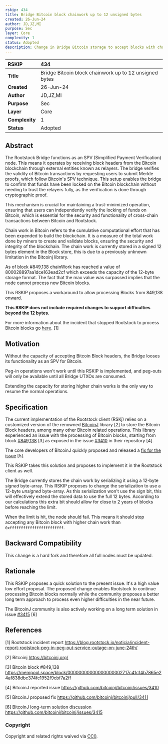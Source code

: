 ```yaml
---
rskip: 434
title: Bridge Bitcoin block chainwork up to 12 unsigned bytes
created: 26-Jun-24
author: JD,JZ,MI
purpose: Sec
layer: Core
complexity: 1
status: Adopted
description: Change in Bridge Bitcoin storage to accept blocks with chainwork serialized up to 12 unsigned bytes
---
```


|RSKIP          |434           |
| :------------ |:-------------|
|**Title**      |Bridge Bitcoin block chainwork up to 12 unsigned bytes |
|**Created**    |26-Jun-24 |
|**Author**     |JD,JZ,MI |
|**Purpose**    |Sec |
|**Layer**      |Core |
|**Complexity** |1 |
|**Status**     |Adopted |

## Abstract

The Rootstock Bridge functions as an SPV (Simplified Payment Verification) node. This means it operates by receiving block headers from the Bitcoin blockchain through external entities known as relayers. The bridge verifies the validity of Bitcoin transactions by requesting users to submit Merkle proofs, which follow Bitcoin's SPV technique. This setup enables the bridge to confirm that funds have been locked on the Bitcoin blockchain without needing to trust the relayers fully, as the verification is done through cryptographic proof.

This mechanism is crucial for maintaining a trust-minimized operation, ensuring that users can independently verify the locking of funds on Bitcoin, which is essential for the security and functionality of cross-chain transactions between Bitcoin and Rootstock.

Chain work in Bitcoin refers to the cumulative computational effort that has been expended to build the blockchain. It is a measure of the total work done by miners to create and validate blocks, ensuring the security and integrity of the blockchain. The chain work is currently stored in a signed 12 bytes element in the Block store, this is due to a previously unknown limitation in the Bitcoinj library.

As of block #849,138 chainWork has reached a value of 800028897aa1dce163ead2cf which exceeds the capacity of the 12-byte storage format.
The fact that the max value was surpassed implies that the node cannot process new Bitcoin blocks.

This RSKIP proposes a workaround to allow processing Blocks from 849,138 onward.

**This RSKIP does not include required changes to support difficulties beyond the 12 bytes.**

For more information about the incident that stopped Rootstock to process Bitcoin blocks go [here](https://blog.rootstock.io/noticia/incident-report-rootstock-peg-in-peg-out-service-outage-on-june-24th/). [1]

## Motivation

Without the capacity of accepting Bitcoin Block headers, the Bridge looses its functionality as an SPV for Bitcoin.

Peg-in operations won't work until this RSKIP is implemented, and peg-outs will only be available until all Bridge UTXOs are consumed.

Extending the capacity for storing higher chain works is the only way to resume the normal operations.

## Specification

The current implementation of the Rootstock client (RSKj) relies on a customized version of the renowned [BitcoinJ](https://bitcoinj.org/) library [2] to store the Bitcoin Block headers, among many other Bitcoin related operations.
This library experienced an issue with the processing of Bitcoin blocks, starting from block [#849,138](https://mempool.space/block/00000000000000000002717c41c14b7865e24af838dbc374fc1952f9cbf7a2ff) [3] as exposed in the issue [#3410](https://github.com/bitcoinj/bitcoinj/issues/3410) in their repository [4].

The core developers of BitcoinJ quickly proposed and released a [fix for the issue](https://github.com/bitcoinj/bitcoinj/pull/3411) [5].

This RSKIP takes this solution and proposes to implement it in the Rootstock client as well.

The Bridge currently stores the chain work by serializing it using a 12-byte _signed_ byte-array. This RSKIP proposes to change the serialization to use a 12-byte _unsigned_ byte-array.
As this serialization won't use the sign bit, this will effectively extend the stored data to use the full 12 bytes.
According to our calculations this extra bit should allow for close to 2 years of blocks before reaching the limit.

When the limit is hit, the node should fail. This means it should stop accepting any Bitcoin block with higher chain work than `0xffffffffffffffffffffffff`.

## Backward Compatibility

This change is a hard fork and therefore all full nodes must be updated.

## Rationale

This RSKIP proposes a quick solution to the present issue. It's a high value low effort proposal.
The proposed change enables Rootstock to continue processing Bitcoin blocks normally while the community proposes a better long term approach to process even higher difficulties in the near future.

The BitcoinJ community is also actively working on a long term solution in issue [#3415](https://github.com/bitcoinj/bitcoinj/issues/3415) [6]

## References

[1] Rootstock incident report https://blog.rootstock.io/noticia/incident-report-rootstock-peg-in-peg-out-service-outage-on-june-24th/

[2] Bitcoinj https://bitcoinj.org/

[3] Bitcoin block #849,138 https://mempool.space/block/00000000000000000002717c41c14b7865e24af838dbc374fc1952f9cbf7a2ff

[4] BitcoinJ reported issue https://github.com/bitcoinj/bitcoinj/issues/3410

[5] BitcoinJ proposed fix https://github.com/bitcoinj/bitcoinj/pull/3411

[6] BitcoinJ long-term solution discussion https://github.com/bitcoinj/bitcoinj/issues/3415

### Copyright

Copyright and related rights waived via [CC0](https://creativecommons.org/publicdomain/zero/1.0/).
